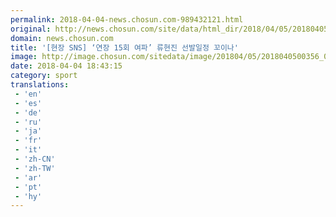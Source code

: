 ```yaml
---
permalink: 2018-04-04-news.chosun.com-989432121.html
original: http://news.chosun.com/site/data/html_dir/2018/04/05/2018040500373.html
domain: news.chosun.com
title: '[현장 SNS] ‘연장 15회 여파’ 류현진 선발일정 꼬이나'
image: http://image.chosun.com/sitedata/image/201804/05/2018040500356_0.jpg
date: 2018-04-04 18:43:15
category: sport
translations: 
 - 'en'
 - 'es'
 - 'de'
 - 'ru'
 - 'ja'
 - 'fr'
 - 'it'
 - 'zh-CN'
 - 'zh-TW'
 - 'ar'
 - 'pt'
 - 'hy'
---
```


